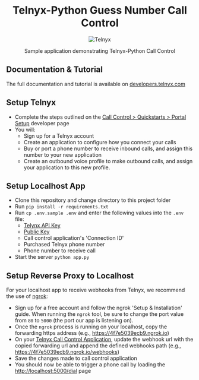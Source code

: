 <div align="center">

# Telnyx-Python Guess Number Call Control

![Telnyx](../logo-dark.png)

Sample application demonstrating Telnyx-Python Call Control

</div>


## Documentation & Tutorial

The full documentation and tutorial is available on [developers.telnyx.com](https://developers.telnyx.com/docs/v2/development/dev-env-setup?lang=dotnet&utm_source=referral&utm_medium=github_referral&utm_campaign=cross-site-link)

## Setup Telnyx

- Complete the steps outlined on the [Call Control > Quickstarts > Portal Setup](https://developers.telnyx.com/docs/v2/call-control/quickstart) developer page
- You will:
    - Sign up for a Telnyx account
    - Create an application to configure how you connect your calls
    - Buy or port a phone number to receive inbound calls, and assign this number to your new application
    - Create an outbound voice profile to make outbound calls, and assign your application to this new profile.

## Setup Localhost App

- Clone this repository and change directory to this project folder
- Run `pip install -r requirements.txt`
- Run `cp .env.sample .env` and enter the following values into the `.env` file:
    - [Telynx API Key](https://portal.telnyx.com/#/app/api-keys)
    - [Public Key](https://portal.telnyx.com/#/app/api-keys/public-key)
    - Call control application's 'Connection ID'
    - Purchased Telnyx phone number
    - Phone number to receive call
- Start the server `python app.py`

## Setup Reverse Proxy to Localhost

For your localhost app to receive webhooks from Telnyx, we recommend the use of [ngrok](https://ngrok.com/):
- Sign up for a free account and follow the ngrok 'Setup & Installation' guide. When running the `ngrok` tool, be sure to change the port value from `80` to `5000` (the port our app is listening on).
- Once the `ngrok` process is running on your localhost, copy the forwarding https address (e.g., https://4f7e5039ecb9.ngrok.io)
- On your [Telnyx Call Control Application](https://portal.telnyx.com/#/app/call-control/applications), update the webhook url with the copied forwarding url and append the defined webhooks path (e.g., https://4f7e5039ecb9.ngrok.io/webhooks)
- Save the changes made to call control application
- You should now be able to trigger a phone call by loading the [http://localhost:5000/dial](http://localhost:5000/dial) page

